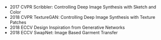 + 2017 CVPR Scribbler: Controlling Deep Image Synthesis with Sketch and Color 
+ 2018 CVPR TextureGAN: Controlling Deep Image Synthesis with Texture Patches 
+ 2018 ECCV Design Inspiration from Generative Networks 
+ 2018 ECCV SwapNet: Image Based Garment Transfer
